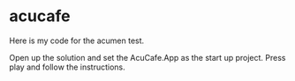 # acucafe

Here is my code for the acumen test.

Open up the solution and set the AcuCafe.App as the start up project. Press play and follow the instructions.
